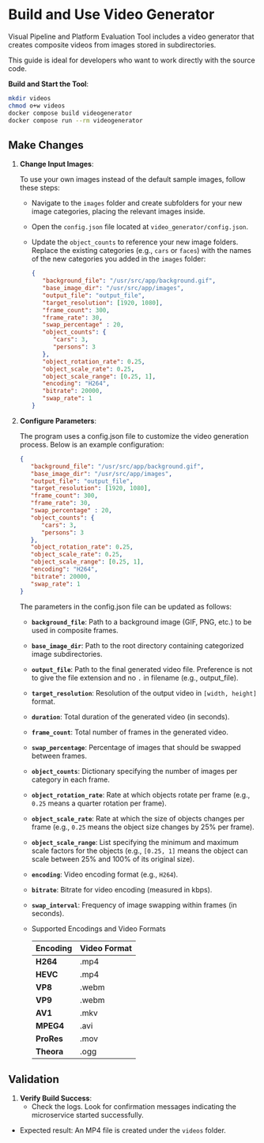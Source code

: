 
# Build and Use Video Generator

Visual Pipeline and Platform Evaluation Tool includes a video generator that creates composite videos from images
stored in subdirectories.

This guide is ideal for developers who want to work directly with the source code.

**Build and Start the Tool**:

```bash
mkdir videos
chmod o+w videos
docker compose build videogenerator
docker compose run --rm videogenerator
```

## Make Changes

1. **Change Input Images**:

   To use your own images instead of the default sample images, follow these steps:

   - Navigate to the `images` folder and create subfolders for your new image categories, placing the relevant
     images inside.

   - Open the `config.json` file located at `video_generator/config.json`.

   - Update the `object_counts` to reference your new image folders. Replace the existing categories (e.g., `cars`
     or `faces`) with the names of the new categories you added in the `images` folder:

      ```json
      {
         "background_file": "/usr/src/app/background.gif",
         "base_image_dir": "/usr/src/app/images",
         "output_file": "output_file",
         "target_resolution": [1920, 1080],
         "frame_count": 300,
         "frame_rate": 30,
         "swap_percentage" : 20,
         "object_counts": {
            "cars": 3,
            "persons": 3
         },
         "object_rotation_rate": 0.25,
         "object_scale_rate": 0.25,
         "object_scale_range": [0.25, 1],
         "encoding": "H264",
         "bitrate": 20000,
         "swap_rate": 1
      }
      ```

2. **Configure Parameters**:

   The program uses a config.json file to customize the video generation process. Below is an example configuration:

      ```json
      {
         "background_file": "/usr/src/app/background.gif",
         "base_image_dir": "/usr/src/app/images",
         "output_file": "output_file",
         "target_resolution": [1920, 1080],
         "frame_count": 300,
         "frame_rate": 30,
         "swap_percentage" : 20,
         "object_counts": {
            "cars": 3,
            "persons": 3
         },
         "object_rotation_rate": 0.25,
         "object_scale_rate": 0.25,
         "object_scale_range": [0.25, 1],
         "encoding": "H264",
         "bitrate": 20000,
         "swap_rate": 1
      }
      ```

      The parameters in the config.json file can be updated as follows:

      - **`background_file`**: Path to a background image (GIF, PNG, etc.) to be used in composite frames.

      - **`base_image_dir`**: Path to the root directory containing categorized image subdirectories.

      - **`output_file`**: Path to the final generated video file. Preference is not to give the file extension and
        no `.` in filename (e.g., output_file).

      - **`target_resolution`**: Resolution of the output video in `[width, height]` format.

      - **`duration`**: Total duration of the generated video (in seconds).

      - **`frame_count`**: Total number of frames in the generated video.

      - **`swap_percentage`**: Percentage of images that should be swapped between frames.

      - **`object_counts`**: Dictionary specifying the number of images per category in each frame.

      - **`object_rotation_rate`**: Rate at which objects rotate per frame (e.g., `0.25` means a quarter rotation per frame).

      - **`object_scale_rate`**: Rate at which the size of objects changes per frame (e.g., `0.25` means the object
        size changes by 25% per frame).

      - **`object_scale_range`**: List specifying the minimum and maximum scale factors for the objects (e.g.,
        `[0.25, 1]` means the object can scale between 25% and 100% of its original size).

      - **`encoding`**: Video encoding format (e.g., `H264`).

      - **`bitrate`**: Bitrate for video encoding (measured in kbps).

      - **`swap_interval`**: Frequency of image swapping within frames (in seconds).

      - Supported Encodings and Video Formats

         | **Encoding**  | **Video Format** |
         |---------------|------------------|
         | **H264**      | .mp4             |
         | **HEVC**      | .mp4             |
         | **VP8**       | .webm            |
         | **VP9**       | .webm            |
         | **AV1**       | .mkv             |
         | **MPEG4**     | .avi             |
         | **ProRes**    | .mov             |
         | **Theora**    | .ogg             |

## Validation

1. **Verify Build Success**:
   - Check the logs. Look for confirmation messages indicating the microservice started successfully.

- Expected result: An MP4 file is created under the `videos` folder.
